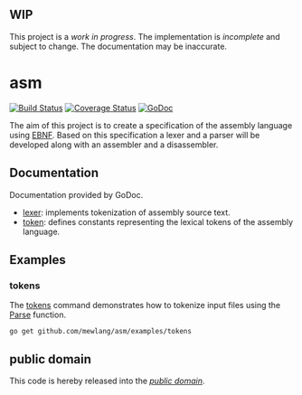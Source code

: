WIP
---

This project is a *work in progress*. The implementation is *incomplete* and
subject to change. The documentation may be inaccurate.

asm
===

[![Build Status](https://travis-ci.org/USER/REPO.svg?branch=master)](https://travis-ci.org/mewlang/asm)
[![Coverage Status](https://img.shields.io/coveralls/mewlang/asm.svg)](https://coveralls.io/r/mewlang/asm?branch=master)
[![GoDoc](https://godoc.org/github.com/mewlang/asm?status.svg)](https://godoc.org/github.com/mewlang/asm)

The aim of this project is to create a specification of the assembly language
using [EBNF][]. Based on this specification a lexer and a parser will be
developed along with an assembler and a disassembler.

[EBNF]: https://en.wikipedia.org/wiki/Extended_Backus%E2%80%93Naur_Form

Documentation
-------------

Documentation provided by GoDoc.

- [lexer][]: implements tokenization of assembly source text.
- [token][]: defines constants representing the lexical tokens of the assembly
language.

[lexer]: http://godoc.org/github.com/mewlang/asm/lexer
[token]: http://godoc.org/github.com/mewlang/asm/token

Examples
--------

### tokens

The [tokens][examples/tokens] command demonstrates how to tokenize input files
using the [Parse][lexer.Parse] function.

	go get github.com/mewlang/asm/examples/tokens

[examples/tokens]: https://github.com/mewlang/asm/blob/master/examples/tokens/tokens.go#L23
[lexer.Parse]: http://godoc.org/github.com/mewlang/asm/lexer#example-Parse

public domain
-------------

This code is hereby released into the *[public domain][]*.

[public domain]: https://creativecommons.org/publicdomain/zero/1.0/
